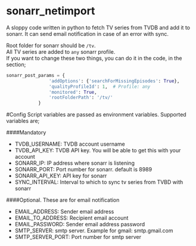 # sonarr_netimport
A sloppy code written in python to fetch TV series from TVDB and add it to sonarr.
It can send email notification in case of an error with sync.

Root folder for sonarr should be `/tv`.  
All TV series are added to `any` sonarr profile.  
If you want to change these two things, you can do it in the code, in the section;
```python
sonarr_post_params = {
                'addOptions': {'searchForMissingEpisodes': True},
                'qualityProfileId': 1,  # Profile: any
                'monitored': True,
                'rootFolderPath': '/tv/'
            }
```

#Config
Script variables are passed as environment variables. Supported variables are;

####Mandatory
* TVDB_USERNAME: TVDB account username
* TVDB_API_KEY: TVDB API key. You will be able to get this with your account
* SONARR_IP: IP address where sonarr is listening
* SONARR_PORT: Port number for sonarr. default is 8989
* SONARR_API_KEY: API key for sonarr
* SYNC_INTERVAL: Interval to which to sync tv series from TVBD with sonarr

####Optional. These are for email notification
* EMAIL_ADDRESS: Sender email address
* EMAIL_TO_ADDRESS: Recipient email account 
* EMAIL_PASSWORD: Sender email address password
* SMTP_SERVER: smtp server. Example for gmail: smtp.gmail.com
* SMTP_SERVER_PORT: Port number for smtp server

